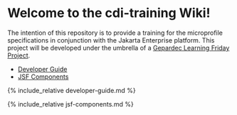 # Welcome to the cdi-training Wiki!

The intention of this repository is to provide a training for the microprofile specifications in conjunction with the Jakarta Enterprise platform.
This project will be developed under the umbrella of a [Gepardec Learning Friday Project](https://www.gepardec.com/learning-friday/). 

* [Developer Guide](#developer-guide)
* [JSF Components](#jsf-components)

{% include_relative developer-guide.md %}

{% include_relative jsf-components.md %}
 